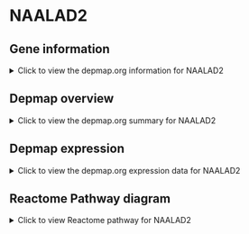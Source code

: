 <h1>NAALAD2</h1>

<h2>Gene information</h2>
<details>
  <summary>Click to view the depmap.org information for NAALAD2</summary>
  <iframe src="https://depmap.org/portal/gene/NAALAD2?tab=about" style="border:none;width:100%;height:800px"></iframe>
</details>

<h2>Depmap overview</h2>
<details>
  <summary>Click to view the depmap.org summary for NAALAD2</summary>
  <iframe src="https://depmap.org/portal/gene/NAALAD2?tab=overview" style="border:none;width:100%;height:800px"></iframe>
</details>

<h2>Depmap expression</h2>
<details>
  <summary>Click to view the depmap.org expression data for NAALAD2</summary>
  <iframe src="https://depmap.org/portal/gene/NAALAD2?tab=characterization" style="border:none;width:100%;height:800px"></iframe>
</details>



<h2>Reactome Pathway diagram</h2>
<details>
  <summary>Click to view Reactome pathway for NAALAD2</summary>
  <p>Aspartate and asparagine metabolism</p>
  <iframe src="https://reactome.org/PathwayBrowser/#/R-HSA-8963693" style="border:none;width:100%;height:800px"></iframe>
</details>



